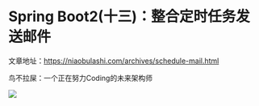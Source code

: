 # Spring Boot2(十三)：整合定时任务发送邮件

文章地址：https://niaobulashi.com/archives/schedule-mail.html

鸟不拉屎：一个正在努力Coding的未来架构师

![](https://niaobulashi.com/usr/uploads/2019/07/2427016822.png)
